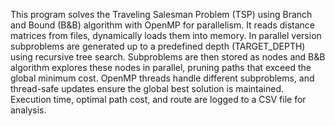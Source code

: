 This program solves the Traveling Salesman Problem (TSP) using Branch and Bound (B&B) algorithm with OpenMP for parallelism. 
It reads distance matrices from files, dynamically loads them into memory. 
In parallel version subproblems are generated up to a predefined depth (TARGET_DEPTH) using recursive tree search. Subproblems are then stored as nodes and B&B algorithm explores these nodes in parallel, pruning paths that exceed the global minimum cost. OpenMP threads handle different subproblems, and thread-safe updates ensure the global best solution is maintained.
Execution time, optimal path cost, and route are logged to a CSV file for analysis.
 
